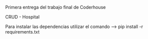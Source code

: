 Primera entrega del trabajo final de Coderhouse

CRUD - Hospital

Para instalar las dependencias utilizar el comando --> pip install -r requirements.txt